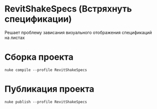 # RevitShakeSpecs (Встряхнуть спецификации)
Решает проблему зависания визуального отображения спецификаций на листах


# Сборка проекта
```
nuke compile --profile RevitShakeSpecs
```

# Публикация проекта
```
nuke publish --profile RevitShakeSpecs
```
